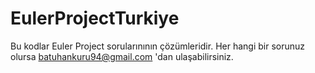 # EulerProjectTurkiye
Bu kodlar Euler Project sorularınının çözümleridir. Her hangi bir sorunuz olursa batuhankuru94@gmail.com 'dan ulaşabilirsiniz.
